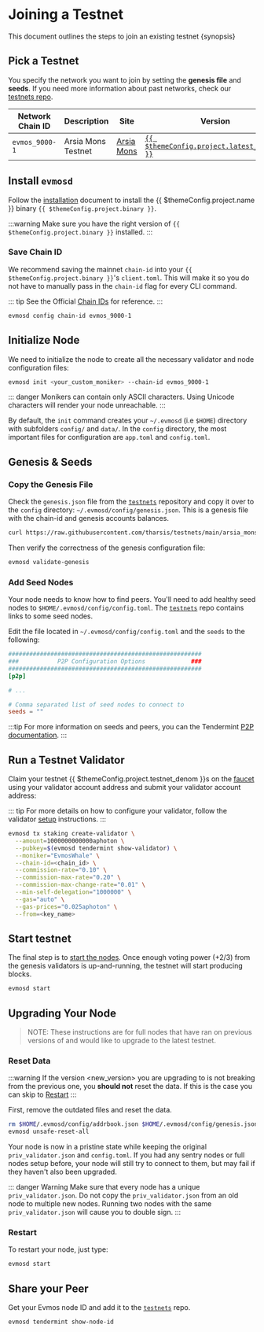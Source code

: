 <!--
order: 1
-->

# Joining a Testnet

This document outlines the steps to join an existing testnet {synopsis}

## Pick a Testnet

You specify the network you want to join by setting the **genesis file** and **seeds**. If you need more information about past networks, check our [testnets repo](https://github.com/tharsis/testnets).

| Network Chain ID | Description        | Site                                                                   | Version                                                                                  |
|------------------|--------------------|------------------------------------------------------------------------|------------------------------------------------------------------------------------------|
| `evmos_9000-1`   | Arsia Mons Testnet | [Arsia Mons](https://github.com/tharsis/testnets/tree/main/arsia_mons) | [`{{ $themeConfig.project.latest_version }}`](https://github.com/tharsis/evmos/releases) |

## Install `evmosd`

Follow the [installation](./../quickstart/installation) document to install the {{ $themeConfig.project.name }} binary `{{ $themeConfig.project.binary }}`.

:::warning
Make sure you have the right version of `{{ $themeConfig.project.binary }}` installed.
:::

### Save Chain ID

We recommend saving the mainnet `chain-id` into your `{{ $themeConfig.project.binary }}`'s `client.toml`. This will make it so you do not have to manually pass in the `chain-id` flag for every CLI command.

::: tip
See the Official [Chain IDs](./../basics/chain_id.md#official-chain-ids) for reference.
:::

```bash
evmosd config chain-id evmos_9000-1
```

## Initialize Node

We need to initialize the node to create all the necessary validator and node configuration files:

```bash
evmosd init <your_custom_moniker> --chain-id evmos_9000-1
```

::: danger
Monikers can contain only ASCII characters. Using Unicode characters will render your node unreachable.
:::

By default, the `init` command creates your `~/.evmosd` (i.e `$HOME`) directory with subfolders `config/` and `data/`.
In the `config` directory, the most important files for configuration are `app.toml` and `config.toml`.

## Genesis & Seeds

### Copy the Genesis File

Check the `genesis.json` file from the [`testnets`](https://github.com/tharsis/testnets) repository and copy it over to the `config` directory: `~/.evmosd/config/genesis.json`. This is a genesis file with the chain-id and genesis accounts balances.

```bash
curl https://raw.githubusercontent.com/tharsis/testnets/main/arsia_mons/genesis.json > ~/.evmosd/config/genesis.json
```

Then verify the correctness of the genesis configuration file:

```bash
evmosd validate-genesis
```

### Add Seed Nodes

Your node needs to know how to find peers. You'll need to add healthy seed nodes to `$HOME/.evmosd/config/config.toml`. The [`testnets`](https://github.com/tharsis/testnets) repo contains links to some seed nodes.

Edit the file located in `~/.evmosd/config/config.toml` and the `seeds` to the following:

```toml
#######################################################
###           P2P Configuration Options             ###
#######################################################
[p2p]

# ...

# Comma separated list of seed nodes to connect to
seeds = ""
```

:::tip
For more information on seeds and peers, you can the Tendermint [P2P documentation](https://docs.tendermint.com/master/spec/p2p/peer.html).
:::

## Run a Testnet Validator

Claim your testnet {{ $themeConfig.project.testnet_denom }}s on the [faucet](./faucet.md) using your validator account address and submit your validator account address:

::: tip
For more details on how to configure your validator, follow the validator [setup](./../guides/validators/setup.md) instructions.
:::

```bash
evmosd tx staking create-validator \
  --amount=1000000000000aphoton \
  --pubkey=$(evmosd tendermint show-validator) \
  --moniker="EvmosWhale" \
  --chain-id=<chain_id> \
  --commission-rate="0.10" \
  --commission-max-rate="0.20" \
  --commission-max-change-rate="0.01" \
  --min-self-delegation="1000000" \
  --gas="auto" \
  --gas-prices="0.025aphoton" \
  --from=<key_name>
```

## Start testnet

The final step is to [start the nodes](./../quickstart/run_node#start-node). Once enough voting power (+2/3) from the genesis validators is up-and-running, the testnet will start producing blocks.

```bash
evmosd start
```

## Upgrading Your Node

> NOTE: These instructions are for full nodes that have ran on previous versions of and would like to upgrade to the latest testnet.

### Reset Data

:::warning
If the version <new_version> you are upgrading to is not breaking from the previous one, you **should not** reset the data. If this is the case you can skip to [Restart](#restart)
:::

First, remove the outdated files and reset the data.

```bash
rm $HOME/.evmosd/config/addrbook.json $HOME/.evmosd/config/genesis.json
evmosd unsafe-reset-all
```

Your node is now in a pristine state while keeping the original `priv_validator.json` and `config.toml`. If you had any sentry nodes or full nodes setup before,
your node will still try to connect to them, but may fail if they haven't also
been upgraded.

::: danger Warning
Make sure that every node has a unique `priv_validator.json`. Do not copy the `priv_validator.json` from an old node to multiple new nodes. Running two nodes with the same `priv_validator.json` will cause you to double sign.
:::

### Restart

To restart your node, just type:

```bash
evmosd start
```

## Share your Peer

Get your Evmos node ID and add it to the [`testnets`](https://github.com/tharsis/testnets) repo.

```bash
evmosd tendermint show-node-id
```
